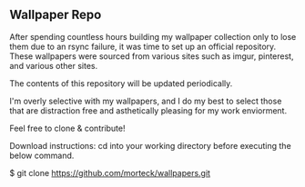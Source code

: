 ## Wallpaper Repo ##

After spending countless hours building my wallpaper collection only to lose them due to an rsync failure, it was time to set up an official repository. These wallpapers were sourced from various sites such as imgur, pinterest, and various other sites.

The contents of this repository will be updated periodically.

I'm overly selective with my wallpapers, and I do my best to select those that are distraction free and asthetically pleasing for my work enviorment.

Feel free to clone & contribute!

Download instructions: cd into your working directory before executing the below command.

$ git clone https://github.com/morteck/wallpapers.git
